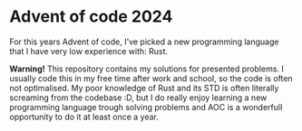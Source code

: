 # Advent of code 2024
For this years Advent of code, I've picked a new programming language that I have very low experience with: Rust. 

**Warning!**
This repository contains my solutions for presented problems. I usually code this in my free time after work and school, so the code is often not optimalised. My poor knowledge of Rust and its STD is often literally screaming from the codebase :D, but I do really enjoy learning a new programming language trough solving problems and AOC is a wonderfull opportunity to do it at least once a year.
